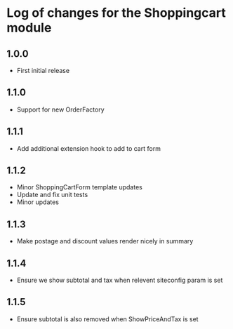 # Log of changes for the Shoppingcart module

## 1.0.0

* First initial release

## 1.1.0

* Support for new OrderFactory


## 1.1.1

* Add additional extension hook to add to cart form

## 1.1.2

* Minor ShoppingCartForm template updates
* Update and fix unit tests
* Minor updates

## 1.1.3

* Make postage and discount values render nicely in summary

## 1.1.4

* Ensure we show subtotal and tax when relevent siteconfig param is set

## 1.1.5

* Ensure subtotal is also removed when ShowPriceAndTax is set